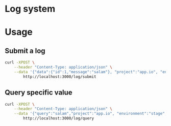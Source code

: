 # Log system

# Usage

## Submit a log

```bash
curl -XPOST \
    --header "Content-Type: application/json" \
    --data '{"data":{"id":1,"message":"salam"}, "project":"app.io", "environment":"stage","service":"ai"}' \
        http://localhost:3000/log/submit
```

## Query specific value

```bash
curl -XPOST \
    --header "Content-Type: application/json" \
    --data '{"query":"salam","project":"app.io", "environment":"stage", "service":"ai"}' \
        http://localhost:3000/log/query
```
